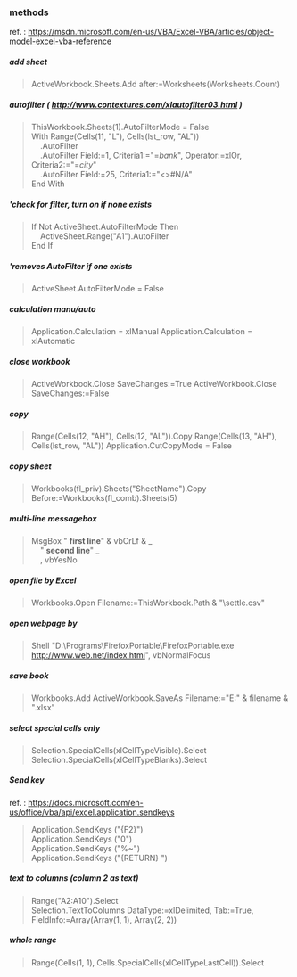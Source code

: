 
### methods
ref. : https://msdn.microsoft.com/en-us/VBA/Excel-VBA/articles/object-model-excel-vba-reference
##### add sheet
> ActiveWorkbook.Sheets.Add after:=Worksheets(Worksheets.Count)

##### autofilter ( http://www.contextures.com/xlautofilter03.html )
> ThisWorkbook.Sheets(1).AutoFilterMode = False  
> With Range(Cells(11, "L"), Cells(lst_row, "AL"))  
> &#160;&#160;&#160;&#160;.AutoFilter  
> &#160;&#160;&#160;&#160;.AutoFilter Field:=1, Criteria1:="=*bank*", Operator:=xlOr, Criteria2:="=*city*"  
> &#160;&#160;&#160;&#160;.AutoFilter Field:=25, Criteria1:="<>#N/A"  
> End With
 
##### 'check for filter, turn on if none exists  
> If Not ActiveSheet.AutoFilterMode Then  
> &#160;&#160;&#160;&#160;ActiveSheet.Range("A1").AutoFilter  
> End If
 
##### 'removes AutoFilter if one exists  
> ActiveSheet.AutoFilterMode = False

##### calculation manu/auto
> Application.Calculation = xlManual
> Application.Calculation = xlAutomatic

#####  close workbook
> ActiveWorkbook.Close SaveChanges:=True
> ActiveWorkbook.Close SaveChanges:=False

##### copy
> Range(Cells(12, "AH"), Cells(12, "AL")).Copy Range(Cells(13, "AH"), Cells(lst_row, "AL"))
> Application.CutCopyMode = False

##### copy sheet
> Workbooks(fl_priv).Sheets("SheetName").Copy Before:=Workbooks(fl_comb).Sheets(5)

##### multi-line messagebox
> MsgBox " ******first line******" & vbCrLf & _  
> &#160;&#160;&#160;&#160;" ******second line******" _  
> &#160;&#160;&#160;&#160;, vbYesNo

##### open file by Excel
> Workbooks.Open Filename:=ThisWorkbook.Path & "\settle.csv"

##### open webpage by
> Shell "D:\Programs\FirefoxPortable\FirefoxPortable.exe http://www.web.net/index.html", vbNormalFocus

##### save book
> Workbooks.Add
> ActiveWorkbook.SaveAs Filename:="E:\" & filename & ".xlsx"

##### select special cells only
> Selection.SpecialCells(xlCellTypeVisible).Select
> Selection.SpecialCells(xlCellTypeBlanks).Select

##### Send key
 ref. : https://docs.microsoft.com/en-us/office/vba/api/excel.application.sendkeys

> Application.SendKeys ("{F2}")  
> Application.SendKeys ("0")  
> Application.SendKeys ("%~")  
> Application.SendKeys ("{RETURN} ")

##### text to columns (column 2 as text)
> Range("A2:A10").Select  
> Selection.TextToColumns DataType:=xlDelimited, Tab:=True, FieldInfo:=Array(Array(1, 1), Array(2, 2))

##### whole range
> Range(Cells(1, 1), Cells.SpecialCells(xlCellTypeLastCell)).Select